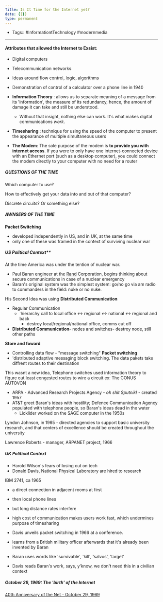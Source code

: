 ```yaml
---
Title: Is It Time for the Internet yet?
date: {{}}
type: permanent
---
```

- Tags::  #InformationtTechnology #modernmedia 
---
#### Attributes that allowed the Internet to Exsist:
-   Digital computers
-   Telecommunication networks
-   Ideas around flow control, logic, algorithms
-   Demonstration of control of a calculator over a phone line in 1940

- **Information Theory** : allows us to separate meaning of a message from its 'information', the measure of its redundancy, hence, the amount of damage it can take and still be understood.
	- Without that insight, nothing else can work. It's what makes digital communications _work_.

- **Timesharing :** technique for using the speed of the computer to present the appearance of multiple simultaneous users

- **The Modem**: The sole purpose of the modem is **to provide you with internet access**. If you were to only have one internet-connected device with an Ethernet port (such as a desktop computer), you could connect the modem directly to your computer with no need for a router

##### QUESTIONS OF THE TIME

Which computer to use?

How to effectively get your data into and out of that computer?

Discrete circuits? Or something else?

##### AWNSERS OF THE TIME

**Packet Switching**
-   developed independently in US, and in UK, at the same time
-   only one of these was framed in the context of surviving nuclear war

##### US Political Context**
At the time America was under the tention of nuclear war.
-   Paul Baran engineer at the [Rand](https://www.rand.org/) Corporation, begins thinking about secure communications in case of a nuclear emergency
- Baran's original system was the simplest system:	go/no go 
		 via am radio to commanders in the field: nuke or no nuke.

His Second Idea was using **Distributed Communication**
- Regular Communication
	- 'hierarchy call to local office <-> regional <-> national <-> regional and back
		- destroy local/regional/national office, comms cut off
- **Distributed Communication**- nodes and switches- destroy node, still other paths

**Store and foward**
- Controlling data flow - "message switching"
**Packet switching**
- 'distributed adaptive messaging block switching. The data pakets take diffrent routes to their destination

This wasnt a new idea, Telephone switches used information theory to figure out least congested routes to wire a circuit
ex: The CONUS AUTOVON

-   ARPA - Advanced Research Projects Agency - _oh shit Sputnik!_ - created 1957
-   AT&T greet Baran's ideas with hostility; Defence Communication Agency populated with telephone people, so Baran's ideas dead in the water
	- Licklider worked on the SAGE computer in the 1950s

Lyndon Johnson, in 1965 - directed agencies to support basic university research, and that centers of excellence should be created throughout the university

Lawrence Roberts - manager, ARPANET project, 1966

##### UK Political Context
-   Harold Wilson's fears of losing out on tech
-   Donald Davis, National Physical Laboratory are hired to research

IBM 2741, ca 1965
-   a direct connection in adjacent rooms at first
-   then local phone lines
-   but long distance rates interfere
-   high cost of communication makes users work fast, which undermines purpose of timesharing

-   Davis unveils packet switching in 1966 at a conference.
-   learns from a British military officer afterwards that it's already been invented by Baran
-   Baran uses words like 'survivable', 'kill', 'salvos', 'target'
-   Davis reads Baran's work, says, y'know, we don't need this in a civilian context


##### October 29, 1969: The 'birth' of the Internet
[40th Anniversary of the Net - October 29, 1969](https://www.youtube.com/watch?v=7duyl0ZZ5BQ)
